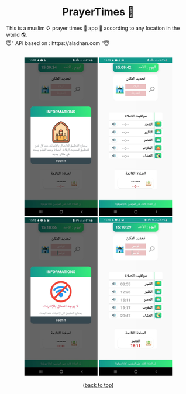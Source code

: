 <div id="top"></div>
<h1 align="center"> PrayerTimes 🕌 </h1>
This is a muslim ☪️️ prayer times 🕌 app 📱 according to any location in the world 🌎.
<br/>
😇" API based on : https://aladhan.com "😇<br/> 
<br/>


<p align=center>
    <div align="center">
     <img  width = "200px" src ="./captures/1.jpg"/>
      <img  width = "200px" src="2.jpg" />
      <img  height="433px" src="3.jpg"/>
      <img  width = "200px" src ="4.jpg"/>
      <br>
    </div>
</p>



<p align="center">(<a href="#top">back to top</a>)</p>
